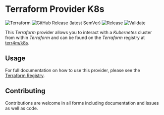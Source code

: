 # Terraform Provider K8s

![Terraform](https://img.shields.io/badge/Terraform-terr4m/k8s-purple?logo=terraform&link=https%3A%2F%2Fregistry.terraform.io%2Fproviders%2Fterr4m%k8s)
![GitHub Release (latest SemVer)](https://img.shields.io/github/v/release/terr4m/terraform-provider-k8s?logo=github&label=Release&sort=semver)
![Release](https://github.com/terr4m/terraform-provider-k8s/actions/workflows/release.yaml/badge.svg)
![Validate](https://github.com/terr4m/terraform-provider-k8s/actions/workflows/validate.yaml/badge.svg?branch=main)

This _Terraform_ provider allows you to interact with a _Kubernetes_ cluster from within _Terraform_ and can be found on the _Terraform_ registry at [terr4m/k8s](https://registry.terraform.io/providers/terr4m/k8s/latest).

## Usage

For full documentation on how to use this provider, please see the [Terraform Registry](https://registry.terraform.io/providers/terr4m/k8s/latest/docs).

## Contributing

Contributions are welcome in all forms including documentation and issues as well as code.
